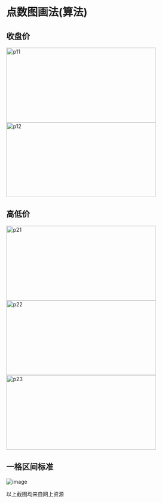 # 点数图画法(算法)

## 收盘价
<img src="https://github.com/wangshouren000/WyckoffTrade/blob/master/picture/close01_p30.png" width="400" height="200" alt="p11"/><br/>
<img src="https://github.com/wangshouren000/WyckoffTrade/blob/master/picture/close02_p31.png" width="400" height="200" alt="p12"/><br/>

## 高低价
<img src="https://github.com/wangshouren000/WyckoffTrade/blob/master/picture/highLow01_p31.png" width="400" height="200" alt="p21"/><br/>
<img src="https://github.com/wangshouren000/WyckoffTrade/blob/master/picture/highLow02_p32.png" width="400" height="200" alt="p22"/><br/>
<img src="https://github.com/wangshouren000/WyckoffTrade/blob/master/picture/highLow03_p32.png" width="400" height="200" alt="p23"/><br/>

## 一格区间标准
![image](https://github.com/wangshouren000/WyckoffTrade/blob/master/picture/dotArea.png)

以上截图均来自网上资源

